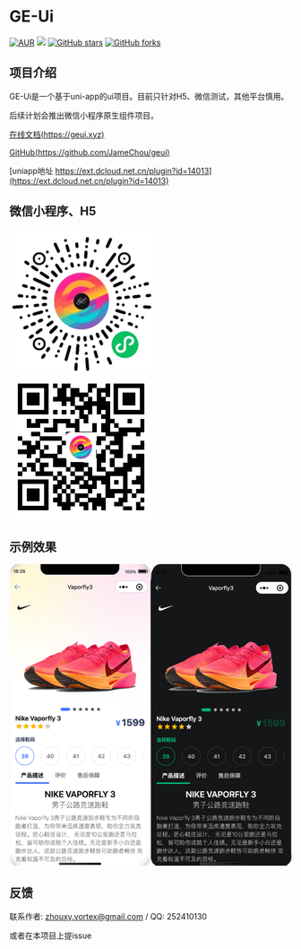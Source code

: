 
# GE-Ui 
[![AUR](https://img.shields.io/badge/license-Apache%20License%202.0-blue.svg)](https://github.com/jamechou/geui/blob/main/LICENSE)
[![](https://img.shields.io/badge/version-1.0.5-brightgreen.svg)](https://github.com/jamechou/geui)
[![GitHub stars](https://img.shields.io/github/stars/jamechou/geui.svg?style=social&label=Stars)](https://github.com/jamechou/geui)
[![GitHub forks](https://img.shields.io/github/forks/jamechou/geui.svg?style=social&label=Fork)](https://github.com/jamechou/geui)


## 项目介绍
GE-Ui是一个基于uni-app的ui项目。目前只针对H5、微信测试，其他平台慎用。

后续计划会推出微信小程序原生组件项目。

[在线文档(https://geui.xyz)](https://geui.xyz)

[GitHub(https://github.com/JameChou/geui)](https://github.com/JameChou/geui)

[uniapp地址 https://ext.dcloud.net.cn/plugin?id=14013](https://ext.dcloud.net.cn/plugin?id=14013)

## 微信小程序、H5 
[![微信QR](./docs/images/mp-wx-qr.jpg)]()
[![H5 QR](./docs/images/h5-qr.png)]()

## 示例效果
![product-sample](./docs/images/product-sample.png)

## 反馈
联系作者: zhouxy.vortex@gmail.com / QQ: 252410130

或者在本项目上提issue
